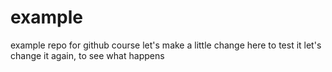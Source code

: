 # example
example repo for github course
let's make a little change here to test it
let's change it again, to see what happens
